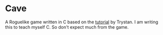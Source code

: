 Cave
====

A Roguelike game written in C based on the
[tutorial](http://trystans.blogspot.in/2011/08/roguelike-tutorial-what-and-why.html)
by Trystan. I am writing this to teach myself C. So don't expect much
from the game.
